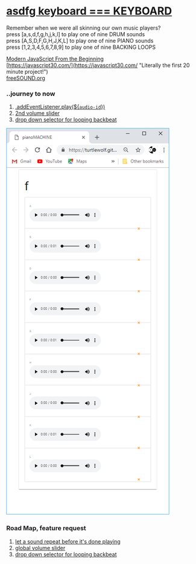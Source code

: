 # [asdfg keyboard === KEYBOARD](https://turtlewolf.github.io/pianoMACHINE/ "pianoMACHINE press [a,s,d,f,g,h,j,k,l] to play one of nine sounds")

Remember when we were all skinning our own music players?  
 press [a,s,d,f,g,h,j,k,l] to play one of nine DRUM sounds  
 press [A,S,D,F,G,H,J,K,L] to play one of nine PIANO sounds  
 press [1,2,3,4,5,6,7,8,9] to play one of nine BACKING LOOPS

[Modern JavaScript From the Beginning](https://www.udemy.com/share/10015YBEcTdV1aQQ==/ "Udemy Development Coach @ Traversy Media .. project inspired after first 33 videos which cover the fundamentals")  
[https://javascript30.com/](https://javascript30.com/ "Literally the first 20 minute project!")  
[freeSOUND.org](https://freesound.org/people/TurtleWolf/bookmarks/category/90037/ "check out my bookmarks & then go link your own collections")

### ..journey to now

1. [.addEventListener.play(${`audio-id`})](https://www.twitch.tv/videos/315409005 "twitch list")
1. [2nd volume slider](https://www.twitch.tv/videos/319189252 "const accents = document.querySelectorAll('.accent');")
1. [drop down selector for looping backbeat](https://www.google.com "Google's Homepage")

![Udemy Development Coach @ Traversy Media](https://github.com/TurtleWolf/pianoMACHINE/blob/master/Capture.PNG "pianoMACHINE")

### Road Map, feature request

1. [let a sound repeat before it's done playing](https://www.google.com "Google's Homepage")
1. [global volume slider](https://github.com/TurtleWolf/pianoMACHINE/issues/2 "Hoping to allow the volume slider to affect all of the audio tags, or really just the ones in this unordered list. There'll be another column soon that needs its own volume adjustment
The Slider is appearing in the console log, but I need to assign it before the sound is plaid")
1. [drop down selector for looping backbeat](https://www.google.com "Google's Homepage")
